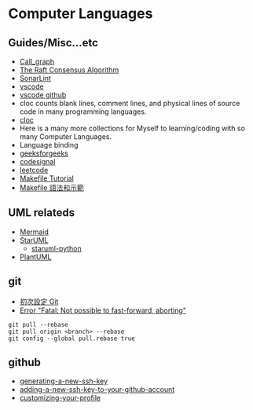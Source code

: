 # Computer Languages

## Guides/Misc...etc

* [Call_graph](https://en.wikipedia.org/wiki/Call_graph)
* [The Raft Consensus Algorithm](https://raft.github.io/)
* [SonarLint](https://marketplace.visualstudio.com/items?itemName=SonarSource.sonarlint-vscode)
* [vscode](https://code.visualstudio.com/)
* [vscode github](https://github.com/microsoft/vscode)
* cloc counts blank lines, comment lines, and physical lines of source code in many programming languages.
* [cloc](https://github.com/AlDanial/cloc)
* Here is a many more collections for Myself to learning/coding with so many Computer Languages.
* Language binding
* [geeksforgeeks](https://www.geeksforgeeks.org/)
* [codesignal](https://app.codesignal.com/)
* [leetcode](https://leetcode.com/)
* [Makefile Tutorial](https://makefiletutorial.com/)
* [Makefile 語法和示範](https://hackmd.io/@sysprog/SySTMXPvl)

## UML relateds

* [Mermaid](https://mermaid.js.org/)
* [StarUML](https://staruml.io/)
    * [staruml-python](https://github.com/niklauslee/staruml-python)
* [PlantUML](https://plantuml.com/)

## git

* [初次設定 Git](https://git-scm.com/book/zh-tw/v2/%E9%96%8B%E5%A7%8B-%E5%88%9D%E6%AC%A1%E8%A8%AD%E5%AE%9A-Git)
* [Error "Fatal: Not possible to fast-forward, aborting"](https://stackoverflow.com/questions/13106179/error-fatal-not-possible-to-fast-forward-aborting)

```git
git pull --rebase
git pull origin <branch> --rebase
git config --global pull.rebase true
```

## github

* [generating-a-new-ssh-key](https://docs.github.com/en/authentication/connecting-to-github-with-ssh/generating-a-new-ssh-key-and-adding-it-to-the-ssh-agent?platform=linux#generating-a-new-ssh-key)
* [adding-a-new-ssh-key-to-your-github-account](https://docs.github.com/en/authentication/connecting-to-github-with-ssh/adding-a-new-ssh-key-to-your-github-account?tool=webui)
* [customizing-your-profile](https://docs.github.com/en/account-and-profile/setting-up-and-managing-your-github-profile/customizing-your-profile/managing-your-profile-readme)